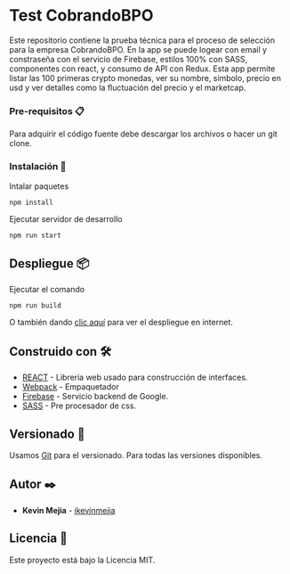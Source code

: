 # Test CobrandoBPO

Este repositorio contiene la prueba técnica para el proceso de selección para la empresa CobrandoBPO. 
En la app se puede logear con email y constraseña con el servicio de Firebase, estilos 100% con SASS, componentes con react, y consumo de API con Redux. Esta app permite listar las 100 primeras crypto monedas, ver su nombre, simbolo, precio en usd y ver detalles como la fluctuación del precio y el marketcap.

### Pre-requisitos 📋

Para adquirir el código fuente debe descargar los archivos o hacer un git clone.

### Instalación 🔧

Intalar paquetes

```
npm install
```

Ejecutar servidor de desarrollo

```
npm run start
```

## Despliegue 📦

Ejecutar el comando

```
npm run build
```

O también dando [clic aquí](https://test-cobrandobpo-ikevinmejia.netlify.app/) para ver el despliegue en internet.

## Construido con 🛠️

- [REACT](https://es.reactjs.org/) - Librería web usado para construcción de interfaces.
- [Webpack](https://webpack.js.org/) - Empaquetador
- [Firebase](https://firebase.google.com/) - Servicio backend de Google.
- [SASS](https://sass-lang.com/) - Pre procesador de css.

## Versionado 📌

Usamos [Git](https://git-scm.com/) para el versionado. Para todas las versiones disponibles.

## Autor ✒️

- **Kevin Mejia** - [ikevinmejia](https://github.com/ikevinmejia)


## Licencia 📄

Este proyecto está bajo la Licencia MIT.
